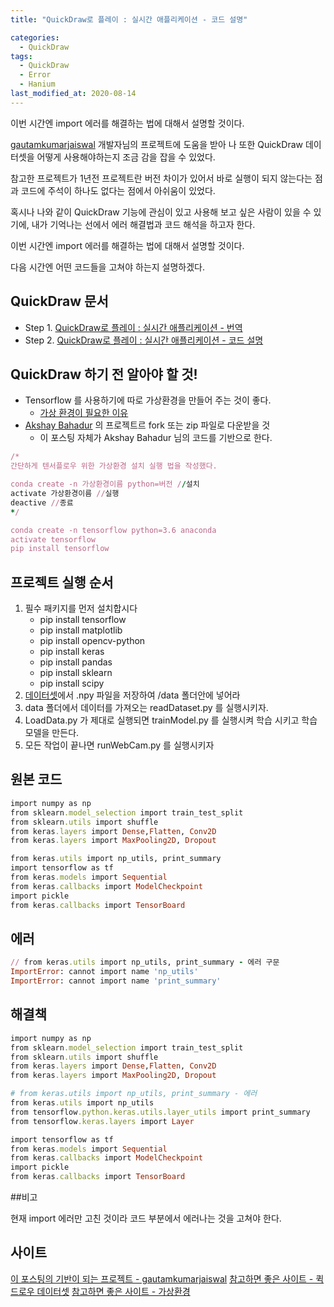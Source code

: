 ```yaml
---
title: "QuickDraw로 플레이 : 실시간 애플리케이션 - 코드 설명"

categories:
  - QuickDraw
tags: 
  - QuickDraw
  - Error
  - Hanium
last_modified_at: 2020-08-14
---
```


이번 시간엔 import 에러를 해결하는 법에 대해서 설명할 것이다.

[gautamkumarjaiswal](https://github.com/gautamkumarjaiswal/QucikDraw) 개발자님의 프로젝트에 도움을 받아 나 또한 QuickDraw 데이터셋을 어떻게 사용해야하는지 조금 감을 잡을 수 있었다.

참고한 프로젝트가 1년전 프로젝트란 버전 차이가 있어서 바로 실행이 되지 않는다는 점과 코드에 주석이 하나도 없다는 점에서 아쉬움이 있었다.

혹시나 나와 같이 QuickDraw 기능에 관심이 있고 사용해 보고 싶은 사람이 있을 수 있기에, 내가 기억나는 선에서 에러 해결법과 코드 해석을 하고자 한다.

이번 시간엔 import 에러를 해결하는 법에 대해서 설명할 것이다.

다음 시간엔 어떤 코드들을 고쳐야 하는지 설명하겠다.

## QuickDraw 문서

   * Step 1. [QuickDraw로 플레이 : 실시간 애플리케이션 - 번역](https://jee00609.github.io/quickdraw/QuickDraw-Translation/)
   * Step 2. [QuickDraw로 플레이 : 실시간 애플리케이션 - 코드 설명](https://jee00609.github.io/quickdraw/QuickDraw-import-error/)

## QuickDraw 하기 전 알아야 할 것!

   * Tensorflow 를 사용하기에 따로 가상환경을 만들어 주는 것이 좋다.
      * [가상 환경이 필요한 이유](https://chancoding.tistory.com/85)
   * [Akshay Bahadur](https://github.com/akshaybahadur21/QuickDraw) 의 프로젝트르 fork 또는 zip 파일로 다운받을 것
      * 이 포스팅 자체가 Akshay Bahadur 님의 코드를 기반으로 한다.

   ```ruby
/*
간단하게 텐서플로우 위한 가상환경 설치 실행 법을 작성했다.

conda create -n 가상환경이름 python=버전 //설치
activate 가상환경이름 //실행
deactive //종료
*/

conda create -n tensorflow python=3.6 anaconda 
activate tensorflow 
pip install tensorflow 
   ```

## 프로젝트 실행 순서

   1. 필수 패키지를 먼저 설치합시다
      * pip install tensorflow 
      * pip install matplotlib 
      * pip install opencv-python 
      * pip install keras 
      * pip install pandas 
      * pip install sklearn 
      * pip install scipy
   2. [데이터셋](https://github.com/googlecreativelab/quickdraw-dataset)에서 .npy 파일을 저장하여 /data 폴더안에 넣어라
   3. data 폴더에서 데이터를 가져오는 readDataset.py 를 실행시키자.
   4. LoadData.py 가 제대로 실행되면 trainModel.py 를 실행시켜 학습 시키고 학습 모델을 만든다.
   5. 모든 작업이 끝나면 runWebCam.py 를 실행시키자

## 원본 코드

   ```ruby
import numpy as np
from sklearn.model_selection import train_test_split
from sklearn.utils import shuffle
from keras.layers import Dense,Flatten, Conv2D
from keras.layers import MaxPooling2D, Dropout

from keras.utils import np_utils, print_summary
import tensorflow as tf
from keras.models import Sequential
from keras.callbacks import ModelCheckpoint
import pickle
from keras.callbacks import TensorBoard
   ```

## 에러

   ```ruby
// from keras.utils import np_utils, print_summary - 에러 구문
ImportError: cannot import name 'np_utils'
ImportError: cannot import name 'print_summary'
   ```

## 해결책

   ```ruby
import numpy as np
from sklearn.model_selection import train_test_split
from sklearn.utils import shuffle
from keras.layers import Dense,Flatten, Conv2D
from keras.layers import MaxPooling2D, Dropout

# from keras.utils import np_utils, print_summary - 에러
from keras.utils import np_utils
from tensorflow.python.keras.utils.layer_utils import print_summary
from tensorflow.keras.layers import Layer

import tensorflow as tf
from keras.models import Sequential
from keras.callbacks import ModelCheckpoint
import pickle
from keras.callbacks import TensorBoard
   ```

##비고

현재 import 에러만 고친 것이라 코드 부분에서 에러나는 것을 고쳐야 한다.

## 사이트

[이 포스팅의 기반이 되는 프로젝트 - gautamkumarjaiswal](https://github.com/gautamkumarjaiswal/QucikDraw)
[참고하면 좋은 사이트 - 퀵드로우 데이터셋](https://github.com/googlecreativelab/quickdraw-dataset)
[참고하면 좋은 사이트 - 가상환경](https://chancoding.tistory.com/85)